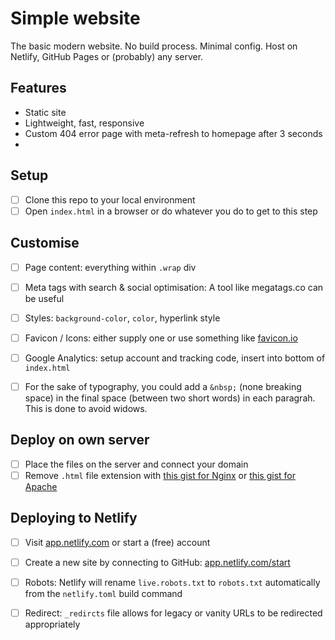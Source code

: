 # Simple website
The basic modern website. No build process. Minimal config. Host on Netlify, GitHub Pages or (probably) any server.

## Features
- Static site
- Lightweight, fast, responsive
- Custom 404 error page with meta-refresh to homepage after 3 seconds
-

## Setup
- [ ] Clone this repo to your local environment
- [ ] Open `index.html` in a browser or do whatever you do to get to this step

## Customise
- [ ] Page content: everything within `.wrap` div
- [ ] Meta tags with search & social optimisation: A tool like megatags.co can be useful
- [ ] Styles: `background-color`, `color`, hyperlink style
- [ ] Favicon / Icons: either supply one or use something like [favicon.io](https://favicon.io/)
- [ ] Google Analytics: setup account and tracking code, insert into bottom of `index.html`
- [ ] For the sake of typography, you could add a `&nbsp;` (none breaking space) in the final space (between two short words) in each paragrah. This is done to avoid&nbsp;widows.


## Deploy on own server
- [ ] Place the files on the server and connect your domain
- [ ] Remove `.html` file extension with [this gist for Nginx](https://gist.github.com/wesort/a10c1d6edf62bc693fb7015cdd0dde2a) or [this gist for Apache]()

## Deploying to Netlify
- [ ] Visit [app.netlify.com](https://app.netlify.com/) or start a (free) account
- [ ] Create a new site by connecting to GitHub: [app.netlify.com/start](https://app.netlify.com/start)
- [ ] Robots: Netlify will rename `live.robots.txt` to `robots.txt` automatically from the `netlify.toml` build command
- [ ] Redirect: `_redircts` file allows for legacy or vanity URLs to be redirected appropriately


